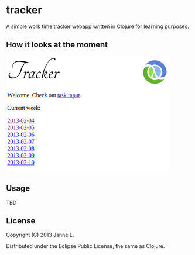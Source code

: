 # tracker

A simple work time tracker webapp written in Clojure for learning purposes.

## How it looks at the moment

![Screenshot of the front page](/media/main-page-current.png "Screenshot of the front page")


## Usage

TBD

## License

Copyright (C) 2013 Janne L.

Distributed under the Eclipse Public License, the same as Clojure.
